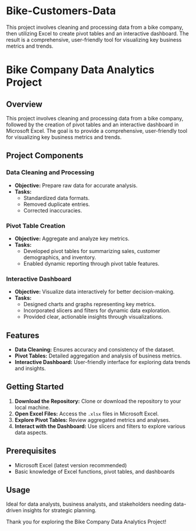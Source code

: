 # Bike-Customers-Data
This project involves cleaning and processing data from a bike company, then utilizing Excel to create pivot tables and an interactive dashboard. The result is a comprehensive, user-friendly tool for visualizing key business metrics and trends.
# Bike Company Data Analytics Project

## Overview

This project involves cleaning and processing data from a bike company, followed by the creation of pivot tables and an interactive dashboard in Microsoft Excel. The goal is to provide a comprehensive, user-friendly tool for visualizing key business metrics and trends.

## Project Components

### Data Cleaning and Processing

- **Objective:** Prepare raw data for accurate analysis.
- **Tasks:**
  - Standardized data formats.
  - Removed duplicate entries.
  - Corrected inaccuracies.

### Pivot Table Creation

- **Objective:** Aggregate and analyze key metrics.
- **Tasks:**
  - Developed pivot tables for summarizing sales, customer demographics, and inventory.
  - Enabled dynamic reporting through pivot table features.

### Interactive Dashboard

- **Objective:** Visualize data interactively for better decision-making.
- **Tasks:**
  - Designed charts and graphs representing key metrics.
  - Incorporated slicers and filters for dynamic data exploration.
  - Provided clear, actionable insights through visualizations.

## Features

- **Data Cleaning:** Ensures accuracy and consistency of the dataset.
- **Pivot Tables:** Detailed aggregation and analysis of business metrics.
- **Interactive Dashboard:** User-friendly interface for exploring data trends and insights.

## Getting Started

1. **Download the Repository:** Clone or download the repository to your local machine.
2. **Open Excel Files:** Access the `.xlsx` files in Microsoft Excel.
3. **Explore Pivot Tables:** Review aggregated metrics and analyses.
4. **Interact with the Dashboard:** Use slicers and filters to explore various data aspects.

## Prerequisites

- Microsoft Excel (latest version recommended)
- Basic knowledge of Excel functions, pivot tables, and dashboards

## Usage

Ideal for data analysts, business analysts, and stakeholders needing data-driven insights for strategic planning.

Thank you for exploring the Bike Company Data Analytics Project!
